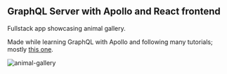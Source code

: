 ## GraphQL Server with Apollo and React frontend

Fullstack app showcasing animal gallery.

Made while learning GraphQL with Apollo and following many tutorials; mostly [this one](https://www.youtube.com/watch?v=CFrKTrMJIBY&t=24s&ab_channel=LaithHarb).

![animal-gallery](https://user-images.githubusercontent.com/63558019/149676265-af08cdf8-6e4a-4b57-a16a-fe71bd0e11d8.gif)
